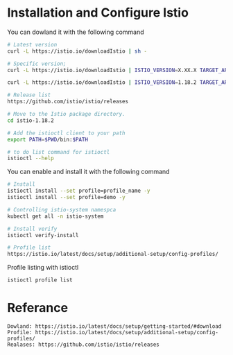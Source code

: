 # Installation and Configure Istio


You can dowland it with the following command
``` bash
# Latest version
curl -L https://istio.io/downloadIstio | sh -

# Specific version;
curl -L https://istio.io/downloadIstio | ISTIO_VERSION=X.XX.X TARGET_ARCH=x86_64 sh -

curl -L https://istio.io/downloadIstio | ISTIO_VERSION=1.18.2 TARGET_ARCH=x86_64 sh -

# Release list
https://github.com/istio/istio/releases

# Move to the Istio package directory. 
cd istio-1.18.2

# Add the istioctl client to your path 
export PATH=$PWD/bin:$PATH

# to do list command for istioctl
istioctl --help

```


You can enable and install it with the following command
``` bash
# Install
istioctl install --set profile=profile_name -y
istioctl install --set profile=demo -y

# Controlling istio-system namespca
kubectl get all -n istio-system

# Install verify
istioctl verify-install

# Profile list
https://istio.io/latest/docs/setup/additional-setup/config-profiles/


```


Profile listing with istioctl
``` bash
istioctl profile list

```








# Referance
```
Dowland: https://istio.io/latest/docs/setup/getting-started/#download
Profile: https://istio.io/latest/docs/setup/additional-setup/config-profiles/
Realases: https://github.com/istio/istio/releases

```